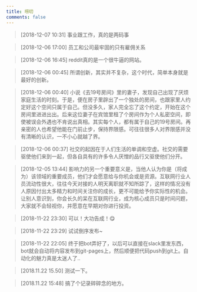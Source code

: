 ```yaml
---
title: 唠叨
comments: false
---
```


> [2018-12-07 10:31] 事业跟工作，真的是两码事

> [2018-12-06 17:00] 员工和公司最牢固的只有雇佣关系

> [2018-12-06 16:45] reddit真的是一个很牛逼的网站。

> [2018-12-06 00:45] 所谓创新，其实并不复杂，这个时代，简单本身就是最好的创新。

> [2018-12-06 00:40] 小说《去19号房间》里的妻子，发现自己出现了厌烦家庭生活的时刻。于是，便在房子里辟出了一个独处的房间，也跟家里人约定好这个空间只属于自己。但没多久，家人完全忘了这个约定，开始在这个房间里进进出出。后来这位妻子在宾馆里租了个房间作为个人私密空间，即使被误会外遇也不肯说出真相。其实每个人，都有属于自己的19号房间。再亲密的人也希望他能在门前止步，保持界限感。可往往很多人对界限感并没有清晰的认识，一不小心就越了界。

> [2018-12-06 00:37] 社交的起因在于人们生活的单调和空虚。社交的需要驱使他们来到一起，但各自具有的许多令人厌憎的品行又驱使他们分开。

> [2018-12-05 13:44] 影响力的另一个重要意义是，当他人认为你是（将成为）该领域的重要成员，他们才会愿意给与你机会或是资源。互联网行业人员流动性很大，往往今天对接的人明天离职就不知所踪了，这样的情况没有人原因付出太多精力和时间关注你的成长，更不可能给予你实际性的机会。让别人意识到，你会长久的呆在互联网行业，成为核心成员只是时间问题，大家就不会轻视你，并愿意在早期对你进行投资。

> [2018-11-22 23:30] 可以！大功告成！:yum:

> [2018-11-22 23:29] 试试倒序发布~

> [2018-11-22 22:05] 终于把bot弄好了，以后可以直接在slack里发东西，bot就会自动将内容发布到git-pages上，然后顺便把代码push到git上。自动化的魅力真是太迷人了..

> [2018.11.22 15.50] 测试一下。

> [2018.11.22 15:48] 搞了个记录碎碎念的地方。





